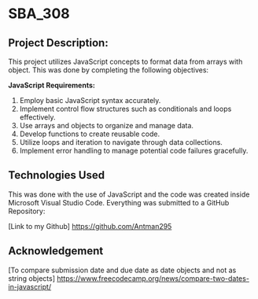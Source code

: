 # SBA_308
## Project Description:
This project utilizes JavaScript concepts to format data from arrays with object. This was done by completing the following objectives:

**JavaScript Requirements:**
1. Employ basic JavaScript syntax accurately.
2. Implement control flow structures such as conditionals and loops effectively.
3. Use arrays and objects to organize and manage data.
4. Develop functions to create reusable code.
5. Utilize loops and iteration to navigate through data collections.
6. Implement error handling to manage potential code failures gracefully.

## Technologies Used

This was done with the use of JavaScript and the code was created inside Microsoft Visual Studio Code. Everything was submitted to a GitHub Repository:

[Link to my Github] https://github.com/Antman295


## Acknowledgement

[To compare submission date and due date as date objects and not as string objects] https://www.freecodecamp.org/news/compare-two-dates-in-javascript/